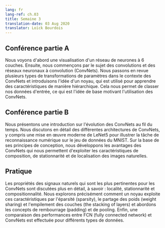 ```yaml
---
lang: fr
lang-ref: ch.03
title: Semaine 3
translation-date: 03 Aug 2020
translator: Loïck Bourdois
---
```


<!--
## Lecture part A

We first see a visualization of a 6-layer neural network. Next we begin with the topic of Convolutions and Convolution Neural Networks (CNN). We review several types of parameter transformations in the context of CNNs and introduce the idea of a kernel, which is used to learn features in a hierarchical manner. Thereby allowing us to classify our input data which is the basic idea motivating the use of CNNs.
-->


## Conférence partie A

Nous voyons d'abord une visualisation d'un réseau de neurones à 6 couches. Ensuite, nous commençons par le sujet des convolutions et des réseaux neuronaux à convolution (ConvNets). Nous passons en revue plusieurs types de transformations de paramètres dans le contexte des ConvNets et introduisons l'idée d'un noyau, qui est utilisé pour apprendre des caractéristiques de manière hiérarchique. Cela nous permet de classer nos données d'entrée, ce qui est l'idée de base motivant l'utilisation des ConvNets.

<!--
## Lecture part B

We give an introduction on how CNNs have evolved over time. We discuss in detail different CNN architectures, including a modern implementation of LeNet5 to exemplify the task of digit recognition on the MNIST dataset. Based on its design principles, we expand on the advantages of CNNs which allows us to exploit the compositionality, stationarity, and locality features of natural images.
-->

## Conférence partie B

Nous présentons une introduction sur l'évolution des ConvNets au fil du temps. Nous discutons en détail des différentes architectures de ConvNets, y compris une mise en œuvre moderne de LeNet5 pour illustrer la tâche de reconnaissance numérique sur le jeu de données du MNIST. Sur la base de ses principes de conception, nous développons les avantages des ConvNets qui nous permettent d'exploiter les caractéristiques de composition, de stationnarité et de localisation des images naturelles.

<!--
## Practicum

Properties of natural signals that are most relevant to CNNs are discussed in more detail, namely: Locality, Stationarity, and Compositionality. We explore precisely how a kernel exploits these features through sparsity, weight sharing and the stacking of layers, as well as motivate the concepts of padding and pooling. Finally, a performance comparison between FCN and CNN was done for different data modalities.
-->

## Pratique
Les propriétés des signaux naturels qui sont les plus pertinentes pour les ConvNets sont discutées plus en détail, à savoir : localité, stationnarité et compositionnalité. Nous explorons précisément comment un noyau exploite ces caractéristiques par l'éparsité (sparsity), le partage des poids (weight sharing) et l'empilement des couches (the stacking of layers) et abordons les concepts de rembourrage (padding) et de pooling. Enfin, une comparaison des performances entre FCN (fully connected network) et ConvNets est effectuée pour différents types de données.

